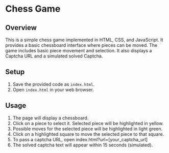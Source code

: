 # Chess Game

## Overview
This is a simple chess game implemented in HTML, CSS, and JavaScript. It provides a basic chessboard interface where pieces can be moved.  The game includes basic piece movement and selection.  It also displays a Captcha URL and a simulated solved Captcha.

## Setup
1.  Save the provided code as `index.html`.
2.  Open `index.html` in your web browser.

## Usage
1.  The page will display a chessboard.
2.  Click on a piece to select it.  Selected piece will be highlighted in yellow.
3.  Possible moves for the selected piece will be highlighted in light green.
4.  Click on a highlighted square to move the selected piece to that square.
5.  To pass a captcha URL, open index.html?url=[your_captcha_url]
6.  The solved captcha text will appear within 15 seconds (simulated).